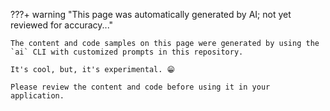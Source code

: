 ???+ warning "This page was automatically generated by AI; not yet reviewed for accuracy..."

    The content and code samples on this page were generated by using the `ai` CLI with customized prompts in this repository.
    
    It's cool, but, it's experimental. 😁
    
    Please review the content and code before using it in your application.

